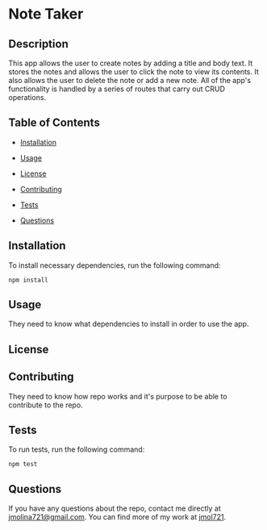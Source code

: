 # Note Taker

  

  ## Description
  
  This app allows the user to create notes by adding a title and body text. It stores the notes and allows the user to click the note to view its contents. It also allows the user to delete the note or add a new note. All of the app's functionality is handled by a series of routes that carry out CRUD operations.

  ## Table of Contents

  * [Installation](#installation)

  * [Usage](#usage)

  * [License](#license)

  * [Contributing](#contributing)

  * [Tests](#tests)

  * [Questions](#questions)

  ## Installation

  To install necessary dependencies, run the following command:

  ```
  npm install
  ```
  
  ## Usage

  They need to know what dependencies to install in order to use the app.

  ## License

  

  ## Contributing

  They need to know how repo works and it's purpose to be able to contribute to the repo.

  ## Tests

  To run tests, run the following command:

  ```
  npm test
  ```

  ## Questions

  If you have any questions about the repo, contact me directly at jmolina721@gmail.com. You can find more of my work at [jmol721](https://github.com/jmol721/).
